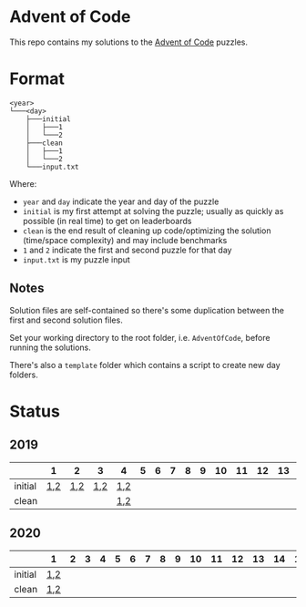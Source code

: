 # Advent of Code

This repo contains my solutions to the [Advent of Code](https://adventofcode.com/) puzzles.

# Format

```
<year>
└───<day>
    ├───initial
    │   ├───1
    │   └───2
    ├───clean
    │   ├───1
    │   └───2
    └───input.txt
```

Where:
- `year` and `day` indicate the year and day of the puzzle
- `initial` is my first attempt at solving the puzzle; usually as quickly as possible (in real time) to get on leaderboards
- `clean` is the end result of cleaning up code/optimizing the solution (time/space complexity) and may include benchmarks
- `1` and `2` indicate the first and second puzzle for that day
- `input.txt` is my puzzle input

## Notes

Solution files are self-contained so there's some duplication between the first and second solution files.

Set your working directory to the root folder, i.e. `AdventOfCode`, before running the solutions.

There's also a `template` folder which contains a script to create new day folders.

# Status

## 2019

|         | 1                                                           | 2                                                           | 3                                                           | 4                                                           | 5 | 6 | 7 | 8 | 9 | 10 | 11 | 12 | 13 | 14 | 15 | 16 | 17 | 18 | 19 | 20 | 21 | 22 | 23 | 24 | 25 |
|---------|-------------------------------------------------------------|-------------------------------------------------------------|-------------------------------------------------------------|-------------------------------------------------------------|---|---|---|---|---|----|----|----|----|----|----|----|----|----|----|----|----|----|----|----|----|
| initial | [1](2019/1/initial/1/main.go),[2](2019/1/initial/2/main.go) | [1](2019/2/initial/1/main.go),[2](2019/2/initial/2/main.go) | [1](2019/3/initial/1/main.go),[2](2019/3/initial/2/main.go) | [1](2019/4/initial/1/main.go),[2](2019/4/initial/2/main.go) |   |   |   |   |   |    |    |    |    |    |    |    |    |    |    |    |    |    |    |    |    |
| clean   |                                                             |                                                             |                                                             | [1](2019/4/clean/1/main.go),[2](2019/4/clean/2/main.go)     |   |   |   |   |   |    |    |    |    |    |    |    |    |    |    |    |    |    |    |    |    |

## 2020

|         | 1                                                           | 2 | 3 | 4 | 5 | 6 | 7 | 8 | 9 | 10 | 11 | 12 | 13 | 14 | 15 | 16 | 17 | 18 | 19 | 20 | 21 | 22 | 23 | 24 | 25 |
|---------|-------------------------------------------------------------|---|---|---|---|---|---|---|---|----|----|----|----|----|----|----|----|----|----|----|----|----|----|----|----|
| initial | [1](2020/1/initial/1/main.go),[2](2020/1/initial/2/main.go) |   |   |   |   |   |   |   |   |    |    |    |    |    |    |    |    |    |    |    |    |    |    |    |    |
| clean   | [1](2020/1/clean/1/main.go),[2](2020/1/clean/2/main.go)     |   |   |   |   |   |   |   |   |    |    |    |    |    |    |    |    |    |    |    |    |    |    |    |    |
